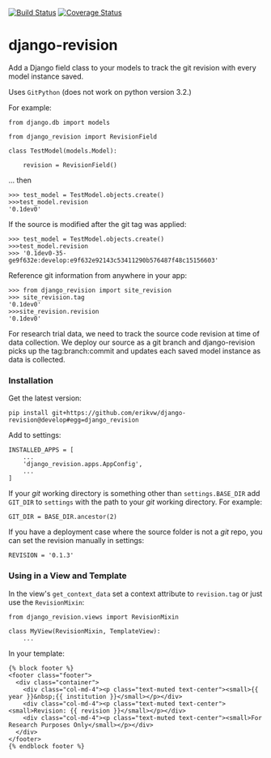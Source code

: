 [![Build Status](https://travis-ci.org/erikvw/django-revision.svg?branch=develop)](https://travis-ci.org/erikvw/django-revision)
[![Coverage Status](https://coveralls.io/repos/erikvw/django-revision/badge.svg)](https://coveralls.io/r/erikvw/django-revision)

# django-revision

Add a Django field class to your models to track the git revision with every model instance saved.

Uses `GitPython` (does not work on python version 3.2.)

For example:

    from django.db import models
    
    from django_revision import RevisionField
    
    class TestModel(models.Model):

        revision = RevisionField()

... then

    >>> test_model = TestModel.objects.create()
    >>>test_model.revision
    '0.1dev0'

If the source is modified after the git tag was applied:

    >>> test_model = TestModel.objects.create()
    >>>test_model.revision
    >>> '0.1dev0-35-ge9f632e:develop:e9f632e92143c53411290b576487f48c15156603'

Reference git information from anywhere in your app:

    >>> from django_revision import site_revision
    >>> site_revision.tag
    '0.1dev0'
    >>>site_revision.revision
    '0.1dev0'


For research trial data, we need to track the source code revision at time of data collection. We deploy our source as a git branch and django-revision picks up the tag:branch:commit and updates
each saved model instance as data is collected.

### Installation

Get the latest version:

    pip install git+https://github.com/erikvw/django-revision@develop#egg=django_revision

Add to settings:

    INSTALLED_APPS = [
        ...
        'django_revision.apps.AppConfig',
        ...
    ]

If your _git_ working directory is something other than `settings.BASE_DIR` add `GIT_DIR` to `settings` with the path to your _git_ working directory. For example:

    GIT_DIR = BASE_DIR.ancestor(2)
    
If you have a deployment case where the source folder is not a _git_ repo, you can set the revision manually in settings:
	
    REVISION = '0.1.3'

### Using in a View and Template
In the view's `get_context_data` set a context attribute to `revision.tag` or just use the `RevisionMixin`:

    from django_revision.views import RevisionMixin

    class MyView(RevisionMixin, TemplateView):
        ...

In your template:

    {% block footer %} 
	<footer class="footer">
	  <div class="container">
	    <div class="col-md-4"><p class="text-muted text-center"><small>{{ year }}&nbsp;{{ institution }}</small></p></div>
	    <div class="col-md-4"><p class="text-muted text-center"><small>Revision: {{ revision }}</small></p></div>
	    <div class="col-md-4"><p class="text-muted text-center"><small>For Research Purposes Only</small></p></div>
	  </div>
	</footer>
    {% endblock footer %}

